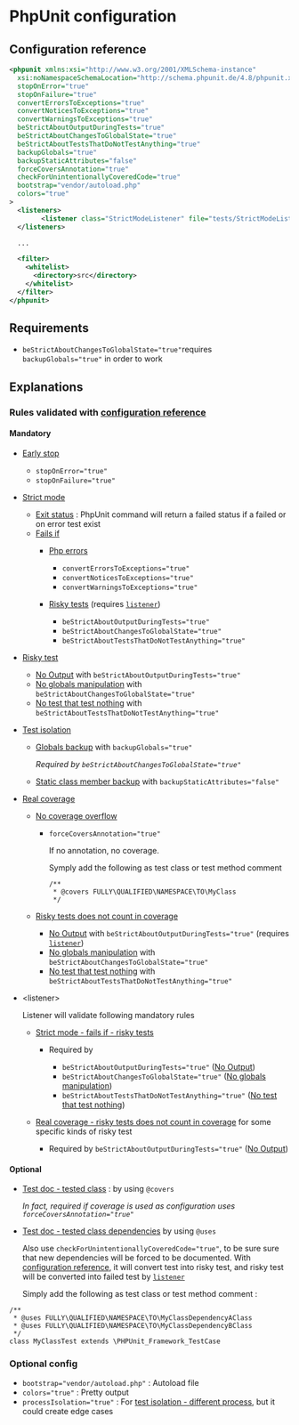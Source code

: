 # PhpUnit configuration
## Configuration reference
```xml
<phpunit xmlns:xsi="http://www.w3.org/2001/XMLSchema-instance"
  xsi:noNamespaceSchemaLocation="http://schema.phpunit.de/4.8/phpunit.xsd"
  stopOnError="true"
  stopOnFailure="true"
  convertErrorsToExceptions="true"
  convertNoticesToExceptions="true"
  convertWarningsToExceptions="true"
  beStrictAboutOutputDuringTests="true"
  beStrictAboutChangesToGlobalState="true"
  beStrictAboutTestsThatDoNotTestAnything="true"
  backupGlobals="true"
  backupStaticAttributes="false"
  forceCoversAnnotation="true"
  checkForUnintentionallyCoveredCode="true"
  bootstrap="vendor/autoload.php"
  colors="true"
>
  <listeners>
        <listener class="StrictModeListener" file="tests/StrictModeListener.php"/>
  </listeners>

  ...

  <filter>
    <whitelist>
      <directory>src</directory>
    </whitelist>
  </filter>
</phpunit>
```
## Requirements

  * `beStrictAboutChangesToGlobalState="true"`requires `backupGlobals="true"` in order to work

## Explanations

### Rules validated with [configuration reference](#configuration-reference)
#### Mandatory

  * [Early stop](../Tests.md#rules-early-stop)

    * `stopOnError="true"`
    * `stopOnFailure="true"`

  * [Strict mode](../Tests.md#rules-strict-mode)

    * [Exit status](../Tests.md#exit-status) : PhpUnit command will return a failed status if a failed or on error test exist
    * [Fails if](../Tests.md#rules-strict-mode-fails-if)
      * [Php errors](../Tests.md#rules-strict-mode-fails-if-php-errors)

        * `convertErrorsToExceptions="true"`
        * `convertNoticesToExceptions="true"`
        * `convertWarningsToExceptions="true"`
    
      * [Risky tests](../Tests.md#rules-strict-mode-fails-if-risky-tests) (requires [`listener`](#listener))

        * `beStrictAboutOutputDuringTests="true"`
        * `beStrictAboutChangesToGlobalState="true"`
        * `beStrictAboutTestsThatDoNotTestAnything="true"`

  * [Risky test](../Tests.md#rules-risky-tests)

    * [No Output](../Tests.md#rules-risky-tests-output) with `beStrictAboutOutputDuringTests="true"` 
    * [No globals manipulation](../Tests.md#rules-risky-tests-manipulate-globals) with `beStrictAboutChangesToGlobalState="true"`
    * [No test that test nothing](../Tests.md#rules-risky-tests-test-nothing) with `beStrictAboutTestsThatDoNotTestAnything="true"`
  
  * [Test isolation](../Tests.md#rules-tests-isolation)
    
    * [Globals backup](../Tests.md#rules-tests-isolation-globals) with `backupGlobals="true"`
      
      *Required by `beStrictAboutChangesToGlobalState="true"`*

    * [Static class member backup](../Tests.md#rules-tests-isolation-static-class-member) with `backupStaticAttributes="false"`
  
  * [Real coverage](../Tests.md#rules-real-coverage)
    
    * [No coverage overflow](../Tests.md#rules-real-coverage-overflow)
      
      * `forceCoversAnnotation="true"`

        If no annotation, no coverage.

        Symply add the following as test class or test method comment

        ```
        /**
         * @covers FULLY\QUALIFIED\NAMESPACE\TO\MyClass
         */
        ```

    * [Risky tests does not count in coverage](../Tests.md#rules-real-coverage-risky-tests)
    
      * [No Output](../Tests.md#rules-risky-tests-output) with `beStrictAboutOutputDuringTests="true"` (requires [`listener`](#listener))
      * [No globals manipulation](../Tests.md#rules-risky-tests-manipulate-globals) with `beStrictAboutChangesToGlobalState="true"`
      * [No test that test nothing](../Tests.md#rules-risky-tests-test-nothing) with `beStrictAboutTestsThatDoNotTestAnything="true"`
    
  * <a name="listener"></a>\<listener>
      
      Listener will validate following mandatory rules

      * [Strict mode - fails if - risky tests](../Tests.md#rules-strict-mode-fails-if-risky-tests)

        * Required by 
      
          * `beStrictAboutOutputDuringTests="true"` ([No Output](../Tests.md#rules-risky-tests-output))
          * `beStrictAboutChangesToGlobalState="true"` ([No globals manipulation](../Tests.md#rules-risky-tests-manipulate-globals))
          * `beStrictAboutTestsThatDoNotTestAnything="true"` ([No test that test nothing](../Tests.md#rules-risky-tests-test-nothing))

      * [Real coverage - risky tests  does not count in coverage](../Tests.md#rules-real-coverage-risky-tests) for some specific kinds of risky test   
      
          * Required by `beStrictAboutOutputDuringTests="true"` ([No Output](../Tests.md#rules-risky-tests-output))

#### Optional
  * [Test doc - tested class](../Tests.md#rules-test-documentation-tested-class-description) : by using `@covers`
      
    *In fact, required if coverage is used as configuration uses `forceCoversAnnotation="true"`*

  * [Test doc - tested class dependencies](../Tests.md#rules-test-documentation-tested-class-dependencies-description) by using `@uses`
  
    Also use `checkForUnintentionallyCoveredCode="true"`, to be sure sure that new dependencies will be forced to be documented. With [configuration reference](#configuration-reference), it will convert test into risky test, and risky test will be converted into failed test by [`listener`](#listener)
      
    Simply add the following as test class or test method comment : 
```
/**
 * @uses FULLY\QUALIFIED\NAMESPACE\TO\MyClassDependencyAClass
 * @uses FULLY\QUALIFIED\NAMESPACE\TO\MyClassDependencyBClass
 */
class MyClassTest extends \PHPUnit_Framework_TestCase
```
 
### Optional config
  
  * `bootstrap="vendor/autoload.php"` : Autoload file
  * `colors="true"` : Pretty output
  * `processIsolation="true"` : For [test isolation - different process](../Tests.md#rules-tests-isolation-different-process), but it could create edge cases
